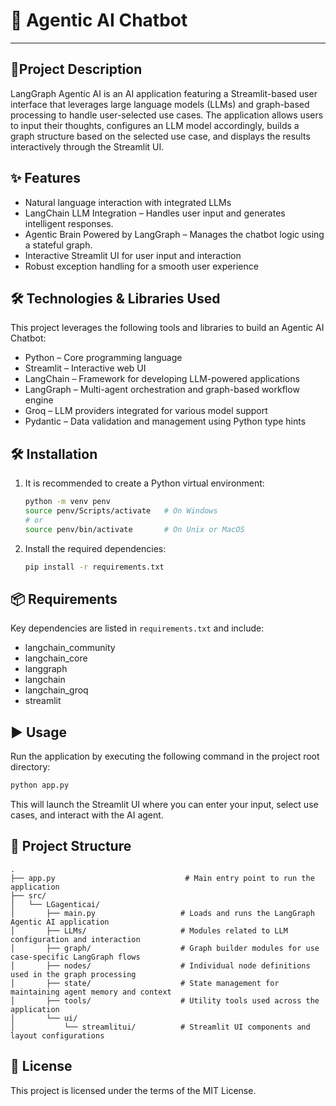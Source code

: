 # 🤖 Agentic AI Chatbot

---

## 📝Project Description 
LangGraph Agentic AI is an AI application featuring a Streamlit-based user interface that leverages large language models (LLMs) and graph-based processing to handle user-selected use cases. The application allows users to input their thoughts, configures an LLM model accordingly, builds a graph structure based on the selected use case, and displays the results interactively through the Streamlit UI.

## ✨ Features 
- Natural language interaction with integrated LLMs
- LangChain LLM Integration – Handles user input and generates intelligent responses.
- Agentic Brain Powered by LangGraph – Manages the chatbot logic using a stateful graph.
- Interactive Streamlit UI for user input and interaction
- Robust exception handling for a smooth user experience

## 🛠️ Technologies & Libraries Used
This project leverages the following tools and libraries to build an Agentic AI Chatbot:

- Python – Core programming language
- Streamlit – Interactive web UI
- LangChain – Framework for developing LLM-powered applications
- LangGraph – Multi-agent orchestration and graph-based workflow engine
- Groq – LLM providers integrated for various model support
- Pydantic – Data validation and management using Python type hints

## 🛠️ Installation 

1. It is recommended to create a Python virtual environment:
   ```bash
   python -m venv penv
   source penv/Scripts/activate   # On Windows
   # or
   source penv/bin/activate       # On Unix or MacOS
   ```

2. Install the required dependencies:
   ```bash
   pip install -r requirements.txt
   ```

## 📦 Requirements 

Key dependencies are listed in `requirements.txt` and include:
- langchain_community
- langchain_core
- langgraph
- langchain
- langchain_groq
- streamlit

## ▶️ Usage 

Run the application by executing the following command in the project root directory:

```bash
python app.py
```

This will launch the Streamlit UI where you can enter your input, select use cases, and interact with the AI agent.

## 📁 Project Structure

```
.
├── app.py                             # Main entry point to run the application
├── src/
│   └── LGagenticai/
│       ├── main.py                   # Loads and runs the LangGraph Agentic AI application
│       ├── LLMs/                     # Modules related to LLM configuration and interaction
│       ├── graph/                    # Graph builder modules for use case-specific LangGraph flows
│       ├── nodes/                    # Individual node definitions used in the graph processing
│       ├── state/                    # State management for maintaining agent memory and context
│       ├── tools/                    # Utility tools used across the application
│       └── ui/
│           └── streamlitui/          # Streamlit UI components and layout configurations
```


## 📄 License 

This project is licensed under the terms of the MIT License.
